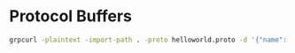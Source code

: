 # Protocol Buffers

```sh
grpcurl -plaintext -import-path . -proto helloworld.proto -d '{"name": "Tonic"}' '[::1]:8080' helloworld.Greeter/SayHello 
```

